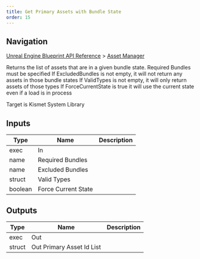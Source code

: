 ```yaml
---
title: Get Primary Assets with Bundle State
order: 15
---
```

## Navigation

[Unreal Engine Blueprint API Reference](https://dev.epicgames.com/documentation/en-us/unreal-engine/BlueprintAPI) > [Asset Manager](https://dev.epicgames.com/documentation/en-us/unreal-engine/BlueprintAPI/AssetManager)

Returns the list of assets that are in a given bundle state. Required Bundles must be specified
If ExcludedBundles is not empty, it will not return any assets in those bundle states
If ValidTypes is not empty, it will only return assets of those types
If ForceCurrentState is true it will use the current state even if a load is in process

Target is Kismet System Library

## Inputs

| Type | Name | Description |
| --- | --- | --- |
| exec | In |  |
| name | Required Bundles |  |
| name | Excluded Bundles |  |
| struct | Valid Types |  |
| boolean | Force Current State |  |

## Outputs

| Type | Name | Description |
| --- | --- | --- |
| exec | Out |  |
| struct | Out Primary Asset Id List |  |
